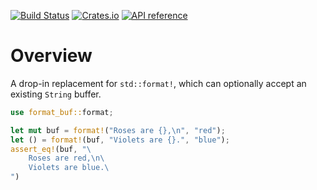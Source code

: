 [![Build Status](https://travis-ci.org/matklad/format-buf.svg?branch=master)](https://travis-ci.org/matklad/format-buf)
[![Crates.io](https://img.shields.io/crates/v/format-buf.svg)](https://crates.io/crates/format-buf)
[![API reference](https://docs.rs/format-buf/badge.svg)](https://docs.rs/format-buf/)

# Overview

A drop-in replacement for `std::format!`, which can optionally accept an
existing `String` buffer.

```rust
use format_buf::format;

let mut buf = format!("Roses are {},\n", "red");
let () = format!(buf, "Violets are {}.", "blue");
assert_eq!(buf, "\
    Roses are red,\n\
    Violets are blue.\
")
